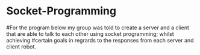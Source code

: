 # Socket-Programming

#For the program below my group was told to create a server and a client that are able to talk to each other using socket programming; whilst achieving
#certain goals in regrards to the responses from each server and client robot.

